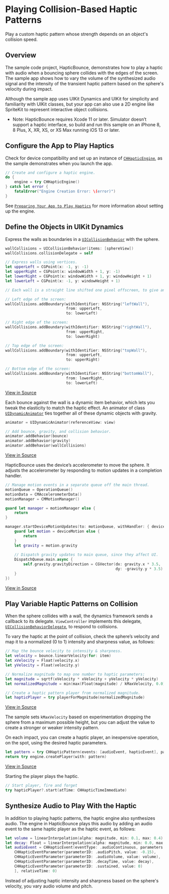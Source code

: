 # Playing Collision-Based Haptic Patterns

Play a custom haptic pattern whose strength depends on an object's collision speed.

## Overview

The sample code project, HapticBounce, demonstrates how to play a haptic with audio when a bouncing sphere collides with the edges of the screen. The sample app shows how to vary the volume of the synthesized audio signal and the intensity of the transient haptic pattern based on the sphere's velocity during impact.

Although the sample app uses UIKit Dynamics and UIKit for simplicity and familiarity with UIKit classes, but your app can also use a 2D engine like SpriteKit to represent interactive object collisions.

- Note: HapticBounce requires Xcode 11 or later. Simulator doesn’t support a haptic interface, so build and run this sample on an iPhone 8, 8 Plus, X, XR, XS, or XS Max running iOS 13 or later.

## Configure the App to Play Haptics

Check for device compatibility and set up an instance of [`CHHapticEngine`](https://developer.apple.com/documentation/corehaptics/chhapticengine), as the sample demonstrates when you launch the app.

``` swift
// Create and configure a haptic engine.
do {
    engine = try CHHapticEngine()
} catch let error {
    fatalError("Engine Creation Error: \(error)")
}
```

See [`Preparing Your App to Play Haptics`](https://developer.apple.com/documentation/corehaptics/preparing_your_app_to_play_haptics) for more information about setting up the engine.

## Define the Objects in UIKit Dynamics

Express the walls as boundaries in a [`UICollisionBehavior`](https://developer.apple.com/documentation/uikit/uicollisionbehavior) with the sphere.

``` swift
wallCollisions = UICollisionBehavior(items: [sphereView])
wallCollisions.collisionDelegate = self

// Express walls using vertices.
let upperLeft = CGPoint(x: -1, y: -1)
let upperRight = CGPoint(x: windowWidth + 1, y: -1)
let lowerRight = CGPoint(x: windowWidth + 1, y: windowHeight + 1)
let lowerLeft = CGPoint(x: -1, y: windowHeight + 1)

// Each wall is a straight line shifted one pixel offscreen, to give an impression of existing at the boundary.

// Left edge of the screen:
wallCollisions.addBoundary(withIdentifier: NSString("leftWall"),
                           from: upperLeft,
                           to: lowerLeft)

// Right edge of the screen:
wallCollisions.addBoundary(withIdentifier: NSString("rightWall"),
                           from: upperRight,
                           to: lowerRight)

// Top edge of the screen:
wallCollisions.addBoundary(withIdentifier: NSString("topWall"),
                           from: upperLeft,
                           to: upperRight)

// Bottom edge of the screen:
wallCollisions.addBoundary(withIdentifier: NSString("bottomWall"),
                           from: lowerRight,
                           to: lowerLeft)
```
[View in Source](x-source-tag://DefineWalls)

Each bounce against the wall is a dynamic item behavior, which lets you tweak the elasticity to match the haptic effect. An animator of class [`UIDynamicAnimator`](https://developer.apple.com/documentation/uikit/uidynamicbehavior) ties together all of these dynamic objects with gravity.

``` swift
animator = UIDynamicAnimator(referenceView: view)

// Add bounce, gravity, and collision behavior.
animator.addBehavior(bounce)
animator.addBehavior(gravity)
animator.addBehavior(wallCollisions)
```
[View in Source](x-source-tag://DefineAnimator)

HapticBounce uses the device’s accelerometer to move the sphere. It adjusts the accelerometer by responding to motion updates in a completion handler.

``` swift
// Manage motion events in a separate queue off the main thread.
motionQueue = OperationQueue()
motionData = CMAccelerometerData()
motionManager = CMMotionManager()

guard let manager = motionManager else {
    return
}

manager.startDeviceMotionUpdates(to: motionQueue, withHandler: { deviceMotion, error in
    guard let motion = deviceMotion else {
        return
    }
    let gravity = motion.gravity
    
    // Dispatch gravity updates to main queue, since they affect UI.
    DispatchQueue.main.async {
        self.gravity.gravityDirection = CGVector(dx: gravity.x * 3.5,
                                                 dy: -gravity.y * 3.5)
    }
})
```
[View in Source](x-source-tag://ActivateAccelerometer)

## Play Variable Haptic Patterns on Collision

When the sphere collides with a wall, the dynamics framework sends a callback to its delegate. `ViewController` implements this delegate, [`UICollisionBehaviorDelegate`](https://developer.apple.com/documentation/uikit/uicollisionbehaviordelegate), to respond to collisions.

To vary the haptic at the point of collision, check the sphere’s velocity and map it to a normalized (0 to 1) intensity and sharpness value, as follows:

``` swift
// Map the bounce velocity to intensity & sharpness.
let velocity = bounce.linearVelocity(for: item)
let xVelocity = Float(velocity.x)
let yVelocity = Float(velocity.y)

// Normalize magnitude to map one number to haptic parameters:
let magnitude = sqrtf(xVelocity * xVelocity + yVelocity * yVelocity)
let normalizedMagnitude = min(max(Float(magnitude) / kMaxVelocity, 0.0), 1.0)

// Create a haptic pattern player from normalized magnitude.
let hapticPlayer = try playerForMagnitude(normalizedMagnitude)
```
[View in Source](x-source-tag://MapVelocity)

The sample sets `kMaxVelocity` based on experimentation dropping the sphere from a maximum possible height, but you can adjust the value to create a stronger or weaker intensity pattern.

On each impact, you can create a haptic player, an inexpensive operation, on the spot, using the desired haptic parameters.

``` swift
let pattern = try CHHapticPattern(events: [audioEvent, hapticEvent], parameters: [])
return try engine.createPlayer(with: pattern)
```
[View in Source](x-source-tag://CreatePatternPlayer)

Starting the player plays the haptic.

``` swift
// Start player, fire and forget
try hapticPlayer?.start(atTime: CHHapticTimeImmediate)
```

## Synthesize Audio to Play With the Haptic

In addition to playing haptic patterns, the haptic engine also synthesizes audio. The engine in HapticBounce plays this audio by adding an audio event to the same haptic player as the haptic event, as follows:

``` swift
let volume = linearInterpolation(alpha: magnitude, min: 0.1, max: 0.4)
let decay: Float = linearInterpolation(alpha: magnitude, min: 0.0, max: 0.1)
let audioEvent = CHHapticEvent(eventType: .audioContinuous, parameters: [
    CHHapticEventParameter(parameterID: .audioPitch, value: -0.15),
    CHHapticEventParameter(parameterID: .audioVolume, value: volume),
    CHHapticEventParameter(parameterID: .decayTime, value: decay),
    CHHapticEventParameter(parameterID: .sustained, value: 0)
    ], relativeTime: 0)
```

Instead of adjusting haptic intensity and sharpness based on the sphere's velocity, you vary audio volume and pitch.
